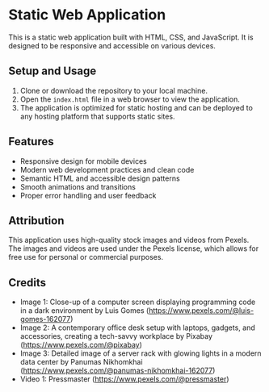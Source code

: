 # Static Web Application

This is a static web application built with HTML, CSS, and JavaScript. It is designed to be responsive and accessible on various devices.

## Setup and Usage

1. Clone or download the repository to your local machine.
2. Open the `index.html` file in a web browser to view the application.
3. The application is optimized for static hosting and can be deployed to any hosting platform that supports static sites.

## Features

* Responsive design for mobile devices
* Modern web development practices and clean code
* Semantic HTML and accessible design patterns
* Smooth animations and transitions
* Proper error handling and user feedback

## Attribution

This application uses high-quality stock images and videos from Pexels. The images and videos are used under the Pexels license, which allows for free use for personal or commercial purposes.

## Credits

* Image 1: Close-up of a computer screen displaying programming code in a dark environment by Luis Gomes (https://www.pexels.com/@luis-gomes-162077)
* Image 2: A contemporary office desk setup with laptops, gadgets, and accessories, creating a tech-savvy workplace by Pixabay (https://www.pexels.com/@pixabay)
* Image 3: Detailed image of a server rack with glowing lights in a modern data center by Panumas Nikhomkhai (https://www.pexels.com/@panumas-nikhomkhai-162077)
* Video 1: Pressmaster (https://www.pexels.com/@pressmaster)